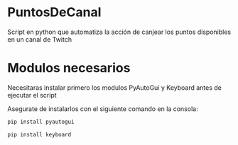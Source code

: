 # PuntosDeCanal

Script en python que automatiza la acción de canjear los puntos disponibles en un canal de Twitch

# Modulos necesarios

Necesitaras instalar primero los modulos PyAutoGui y Keyboard antes de ejecutar el script

Asegurate de instalarlos con el siguiente comando en la consola:

```bash
pip install pyautogui
```
```bash
pip install keyboard
```
